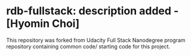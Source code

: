 rdb-fullstack: description added - [Hyomin Choi]
==================================================
This repository was forked from Udacity Full Stack Nanodegree program repository containing common code/ starting code for this project.
